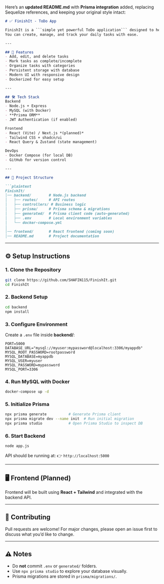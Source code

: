 Here’s an **updated README.md** with **Prisma integration** added, replacing Sequelize references, and keeping your original style intact:

````markdown
# ✅ FinishIt - ToDo App

FinishIt is a ```simple yet powerful ToDo application``` designed to help you stay organized and productive.  
You can create, manage, and track your daily tasks with ease.  

---

## 🚀 Features
- Add, edit, and delete tasks
- Mark tasks as complete/incomplete
- Organize tasks with categories
- Persistent storage with database
- Modern UI with responsive design
- Dockerized for easy setup

---

## 🛠️ Tech Stack
Backend
- Node.js + Express
- MySQL (with Docker)
- **Prisma ORM**
- JWT Authentication (if enabled)

Frontend
- React (Vite) / Next.js *(planned)*
- Tailwind CSS + shadcn/ui
- React Query & Zustand (state management)

DevOps
- Docker Compose (for local DB)
- GitHub for version control

---

## 📂 Project Structure

```plaintext
FinishIt/
│── backend/        # Node.js backend
│   ├── routes/     # API routes
│   ├── controllers/ # Business logic
│   ├── prisma/     # Prisma schema & migrations
│   ├── generated/  # Prisma client code (auto-generated)
│   ├── .env        # Local environment variables
│   └── docker-compose.yml
│
│── frontend/       # React frontend (coming soon)
│── README.md       # Project documentation
````

---

## ⚙️ Setup Instructions

### 1. Clone the Repository

```bash
git clone https://github.com/SHAFIN115/FinishIt.git
cd FinishIt
```

### 2. Backend Setup

```bash
cd backend
npm install
```

### 3. Configure Environment

Create a `.env` file inside **backend/**:

```env
PORT=5000
DATABASE_URL="mysql://myuser:mypassword@localhost:3306/myappdb"
MYSQL_ROOT_PASSWORD=rootpassword
MYSQL_DATABASE=myappdb
MYSQL_USER=myuser
MYSQL_PASSWORD=mypassword
MYSQL_PORT=3306
```

### 4. Run MySQL with Docker

```bash
docker-compose up -d
```

### 5. Initialize Prisma

```bash
npx prisma generate          # Generate Prisma client
npx prisma migrate dev --name init  # Run initial migration
npx prisma studio            # Open Prisma Studio to inspect DB
```

### 6. Start Backend

```bash
node app.js
```

API should be running at:
👉 `http://localhost:5000`

---

## 🖥️ Frontend (Planned)

Frontend will be built using **React + Tailwind** and integrated with the backend API.

---

## 🤝 Contributing

Pull requests are welcome! For major changes, please open an issue first to discuss what you’d like to change.

---

## ⚠️ Notes

* Do **not** commit `.env` or `generated/` folders.
* Use `npx prisma studio` to explore your database visually.
* Prisma migrations are stored in `prisma/migrations/`.

```

